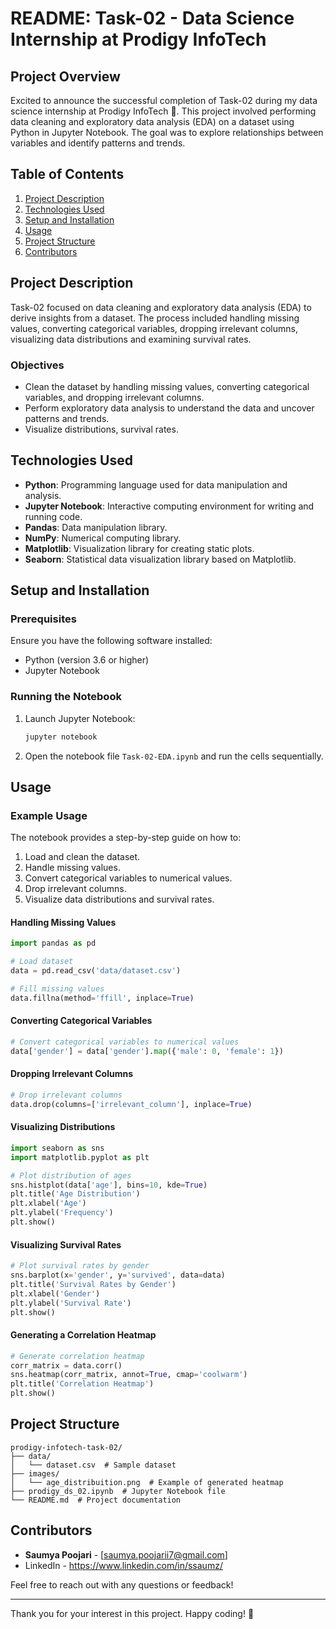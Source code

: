 # README: Task-02 - Data Science Internship at Prodigy InfoTech

## Project Overview

Excited to announce the successful completion of Task-02 during my data science internship at Prodigy InfoTech 🚀. This project involved performing data cleaning and exploratory data analysis (EDA) on a dataset using Python in Jupyter Notebook. The goal was to explore relationships between variables and identify patterns and trends.

## Table of Contents

1. [Project Description](#project-description)
2. [Technologies Used](#technologies-used)
3. [Setup and Installation](#setup-and-installation)
4. [Usage](#usage)
5. [Project Structure](#project-structure)
6. [Contributors](#contributors)

## Project Description

Task-02 focused on data cleaning and exploratory data analysis (EDA) to derive insights from a dataset. The process included handling missing values, converting categorical variables, dropping irrelevant columns, visualizing data distributions and examining survival rates.

### Objectives

- Clean the dataset by handling missing values, converting categorical variables, and dropping irrelevant columns.
- Perform exploratory data analysis to understand the data and uncover patterns and trends.
- Visualize distributions, survival rates.

## Technologies Used

- **Python**: Programming language used for data manipulation and analysis.
- **Jupyter Notebook**: Interactive computing environment for writing and running code.
- **Pandas**: Data manipulation library.
- **NumPy**: Numerical computing library.
- **Matplotlib**: Visualization library for creating static plots.
- **Seaborn**: Statistical data visualization library based on Matplotlib.

## Setup and Installation

### Prerequisites

Ensure you have the following software installed:

- Python (version 3.6 or higher)
- Jupyter Notebook

### Running the Notebook

1. Launch Jupyter Notebook:

   ```bash
   jupyter notebook
   ```

2. Open the notebook file `Task-02-EDA.ipynb` and run the cells sequentially.

## Usage

### Example Usage

The notebook provides a step-by-step guide on how to:

1. Load and clean the dataset.
2. Handle missing values.
3. Convert categorical variables to numerical values.
4. Drop irrelevant columns.
5. Visualize data distributions and survival rates.

#### Handling Missing Values

```python
import pandas as pd

# Load dataset
data = pd.read_csv('data/dataset.csv')

# Fill missing values
data.fillna(method='ffill', inplace=True)
```

#### Converting Categorical Variables

```python
# Convert categorical variables to numerical values
data['gender'] = data['gender'].map({'male': 0, 'female': 1})
```

#### Dropping Irrelevant Columns

```python
# Drop irrelevant columns
data.drop(columns=['irrelevant_column'], inplace=True)
```

#### Visualizing Distributions

```python
import seaborn as sns
import matplotlib.pyplot as plt

# Plot distribution of ages
sns.histplot(data['age'], bins=10, kde=True)
plt.title('Age Distribution')
plt.xlabel('Age')
plt.ylabel('Frequency')
plt.show()
```

#### Visualizing Survival Rates

```python
# Plot survival rates by gender
sns.barplot(x='gender', y='survived', data=data)
plt.title('Survival Rates by Gender')
plt.xlabel('Gender')
plt.ylabel('Survival Rate')
plt.show()
```

#### Generating a Correlation Heatmap

```python
# Generate correlation heatmap
corr_matrix = data.corr()
sns.heatmap(corr_matrix, annot=True, cmap='coolwarm')
plt.title('Correlation Heatmap')
plt.show()
```

## Project Structure

```
prodigy-infotech-task-02/
├── data/
│   └── dataset.csv  # Sample dataset
├── images/
│   └── age_distribuition.png  # Example of generated heatmap
├── prodigy_ds_02.ipynb  # Jupyter Notebook file
└── README.md  # Project documentation
```


## Contributors

- **Saumya Poojari** - [saumya.poojarii7@gmail.com]
- LinkedIn - https://www.linkedin.com/in/ssaumz/

Feel free to reach out with any questions or feedback!

---

Thank you for your interest in this project. Happy coding! 🚀
